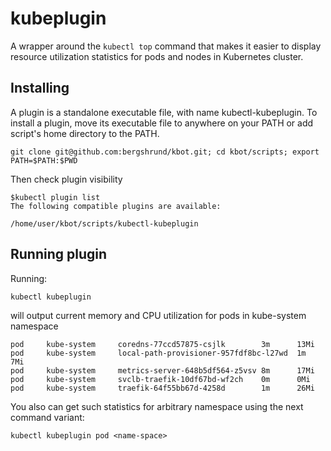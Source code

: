 # kubeplugin

A wrapper around the ```kubectl top``` command that makes it easier to display resource utilization statistics for pods and nodes in Kubernetes cluster.

## Installing

A plugin is a standalone executable file, with name kubectl-kubeplugin. To install a plugin, move its executable file to anywhere on your PATH or
add script's home directory to the PATH.

```
git clone git@github.com:bergshrund/kbot.git; cd kbot/scripts; export PATH=$PATH:$PWD
```
Then check plugin visibility

```
$kubectl plugin list
The following compatible plugins are available:

/home/user/kbot/scripts/kubectl-kubeplugin
```

## Running plugin

Running:
```
kubectl kubeplugin
```
will output current memory and CPU utilization for pods in kube-system namespace
```
pod     kube-system     coredns-77ccd57875-csjlk        3m      13Mi
pod     kube-system     local-path-provisioner-957fdf8bc-l27wd  1m      7Mi
pod     kube-system     metrics-server-648b5df564-z5vsv 8m      17Mi
pod     kube-system     svclb-traefik-10df67bd-wf2ch    0m      0Mi
pod     kube-system     traefik-64f55bb67d-4258d        1m      26Mi
```

You also can get such statistics for arbitrary namespace using the next command variant:
```
kubectl kubeplugin pod <name-space>
```
